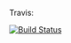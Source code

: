  
Travis:

[![Build Status](https://travis-ci.org/fbritez/desapp-unq-grupo-b-012018.svg?branch=master)](https://travis-ci.org/fbritez/desapp-unq-grupo-b-012018)
